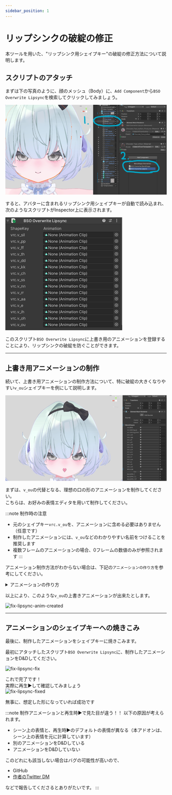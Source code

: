 ```yaml
---
sidebar_position: 1
---
```


# リップシンクの破綻の修正

本ツールを用いた、"リップシンク用シェイプキー"の破綻の修正方法について説明します。  

## スクリプトのアタッチ

まずは下の写真のように、顔のメッシュ（Body）に、```Add Component```から```BSO Overwrite Lipsync```を検索してクリックしてみましょう。

![fix-lipsync-attach](../tutorial-extras/img/fix-lipsync-attach.png)

すると、アバターに含まれるリップシンク用シェイプキーが自動で読み込まれ、次のようなスクリプトがInspector上に表示されます。  

![fix-lipsync-bso-ol](../tutorial-extras/img/fix-lipsync-bso-ol.png)

このスクリプト```BSO Overwrite Lipsync```に上書き用のアニメーションを登録することにより、リップシンクの破綻を防ぐことができます。  

---

## 上書き用アニメーションの制作

続いて、上書き用アニメーションの制作方法について、特に破綻の大きくなりやすい```v_ou```シェイプキーを例にして説明します。

![fix-lipsync-v_ou_before](../tutorial-extras/img/fix-lipsync-v_ou_before.png)

<!-- :::note ヒント
口を大きくあける
- v_oh
- v_ou  

は、特に破綻が目立ちやすいです
::: -->

まずは、```v_ou```の代替となる、理想の口の形のアニメーションを制作してください。  
こちらは、お好みの表情エディタを用いて制作してください。  

:::note 制作時の注意
- 元のシェイプキー```vrc.v_ou```を、アニメーションに含める必要はありません（任意です）
- 制作したアニメーションには、```v_ou```などのわかりやすい名前をつけることを推奨します
- 複数フレームのアニメーションの場合、0フレームの数値のみが参照されます
:::

アニメーション制作方法がわからない場合は、下記の```アニメーションの作り方```を参考にしてください。

<details>
<summary>アニメーションの作り方</summary>

ここでは、Unityの基本機能によるアニメーション制作を行います。  
特別なことは行いませんので、アニメーション制作方法をご存じの方は、ご自身の使いやすいツールを利用しての制作をおすすめします。

### 空のアニメーションファイルの生成

Project上で右クリックを押し、下の画像のように
1. Create
2. Animation  

と選択し、アニメーションファイルを生成しましょう。 

:::note
```v_ou```などのわかりやすい名前をつけておくことをおすすめします
:::

![fix-lipsync-create-anim](../tutorial-extras/img/fix-lipsync-create-anim.png)

### アニメーションの制作
まずは、アバターをCtrl + Cで```コピー```したうえで、先ほど作ったアニメーションを```コピー先のアバター```にD&Dで割り当ててください。  

割り当てたら、先ほど作ったアニメーションをダブルクリックしてください。  
すると、次の画像のようなAnimationウィンドウが表示されます。

![fix-lipsync-animation](../tutorial-extras/img/fix-lipsync-animation.png)

ここで、先ほど作った```コピー先のアバター```をクリックしてから、Animationウィンドウ左上の🔴を押してください。  

すると、```シェイプキーの数値を変更すると、それがアニメーションとして記録される```状態になります。  
この状態で、v_ouの代わりとなる表情を、自由に作ってみましょう。  
:::note
アニメーションの記録が終わったら、忘れずに🔴をもう一度押しましょう  
でないと、想定していない挙動まで、アニメーションに登録される可能性があります
:::

</details>

以上により、このような```v_ou```の上書きアニメーションが出来たとします。

![fix-lipsync-anim-created](../tutorial-extras/img/fix-lipsync-anim-created.png)

---

## アニメーションのシェイプキーへの焼きこみ

最後に、制作したアニメーションをシェイプキーに焼きこみます。  

最初にアタッチしたスクリプト```BSO Overwrite Lipsync```に、制作したアニメーションをD&Dしてください。

![fix-lipsync-fix](../tutorial-extras/img/fix-lipsync-fix.png)

これで完了です！  
実際に再生▶️して確認してみましょう  
![fix-lipsync-fixed](../tutorial-extras/img/fix-lipsync-fixed.png)

無事に、想定した形になっていれば成功です

:::note 制作アニメーションと再生時▶で見た目が違う！！
以下の原因が考えられます。
- シーン上の表情と、再生時▶のデフォルトの表情が異なる（本アドオンは、シーン上の表情を元に計算しています）
- 別のアニメーションをD&Dしている
- アニメーションをD&Dしていない

このどれにも該当しない場合はバグの可能性が高いので、
- GitHub
- [作者のTwitter DM](https://x.com/kusumi_bell)

などで報告してくださるとありがたいです。
:::
